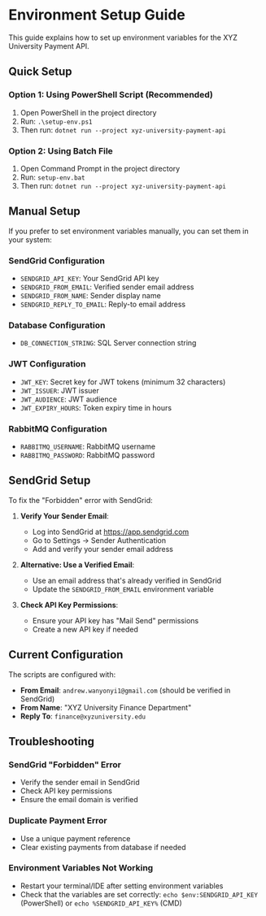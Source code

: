 # Environment Setup Guide

This guide explains how to set up environment variables for the XYZ University Payment API.

## Quick Setup

### Option 1: Using PowerShell Script (Recommended)
1. Open PowerShell in the project directory
2. Run: `.\setup-env.ps1`
3. Then run: `dotnet run --project xyz-university-payment-api`

### Option 2: Using Batch File
1. Open Command Prompt in the project directory
2. Run: `setup-env.bat`
3. Then run: `dotnet run --project xyz-university-payment-api`

## Manual Setup

If you prefer to set environment variables manually, you can set them in your system:

### SendGrid Configuration
- `SENDGRID_API_KEY`: Your SendGrid API key
- `SENDGRID_FROM_EMAIL`: Verified sender email address
- `SENDGRID_FROM_NAME`: Sender display name
- `SENDGRID_REPLY_TO_EMAIL`: Reply-to email address

### Database Configuration
- `DB_CONNECTION_STRING`: SQL Server connection string

### JWT Configuration
- `JWT_KEY`: Secret key for JWT tokens (minimum 32 characters)
- `JWT_ISSUER`: JWT issuer
- `JWT_AUDIENCE`: JWT audience
- `JWT_EXPIRY_HOURS`: Token expiry time in hours

### RabbitMQ Configuration
- `RABBITMQ_USERNAME`: RabbitMQ username
- `RABBITMQ_PASSWORD`: RabbitMQ password

## SendGrid Setup

To fix the "Forbidden" error with SendGrid:

1. **Verify Your Sender Email**:
   - Log into SendGrid at https://app.sendgrid.com
   - Go to Settings → Sender Authentication
   - Add and verify your sender email address

2. **Alternative: Use a Verified Email**:
   - Use an email address that's already verified in SendGrid
   - Update the `SENDGRID_FROM_EMAIL` environment variable

3. **Check API Key Permissions**:
   - Ensure your API key has "Mail Send" permissions
   - Create a new API key if needed

## Current Configuration

The scripts are configured with:
- **From Email**: `andrew.wanyonyi1@gmail.com` (should be verified in SendGrid)
- **From Name**: "XYZ University Finance Department"
- **Reply To**: `finance@xyzuniversity.edu`

## Troubleshooting

### SendGrid "Forbidden" Error
- Verify the sender email in SendGrid
- Check API key permissions
- Ensure the email domain is verified

### Duplicate Payment Error
- Use a unique payment reference
- Clear existing payments from database if needed

### Environment Variables Not Working
- Restart your terminal/IDE after setting environment variables
- Check that the variables are set correctly: `echo $env:SENDGRID_API_KEY` (PowerShell) or `echo %SENDGRID_API_KEY%` (CMD) 